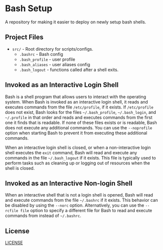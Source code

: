 # Bash Setup

A repository for making it easier to deploy on newly setup bash shells.

## Project Files

-   `src/` - Root directory for scripts/configs.
    -   `.bashrc` - Bash config
    -   `.bash_profile` - user profile
    -   `.bash_aliases` - user aliases config
    -   `.bash_logout` - functions called after a shell exits.

## Invoked as an Interactive Login Shell

Bash is a shell program that allows users to interact with the operating system.
When Bash is invoked as an interactive login shell, it reads and executes commands
from the file `/etc/profile`, if it exists. If `/etc/profile` does not exist,
Bash looks for the files `~/.bash_profile`, `~/.bash_login`, and `~/.profile`
in that order and reads and executes commands from the first one it finds that
is readable. If none of these files exists or is readable, Bash does not execute
any additional commands. You can use the `--noprofile` option when starting Bash
to prevent it from executing these additional commands.

When an interactive login shell is closed, or when a non-interactive login shell
executes the `exit` command, Bash will read and execute any commands in the file
`~/.bash_logout` if it exists. This file is typically used to perform tasks such
as cleaning up or logging out of resources when the shell is closed.

## Invoked as an Interactive Non-login Shell

When an interactive shell that is not a login shell is opened, Bash will read and
execute commands from the file `~/.bashrc` if it exists. This behavior can be
disabled by using the `--norc` option. Alternatively, you can use the
`--rcfile file` option to specify a different file for Bash to read and execute
commands from instead of `~/.bashrc`.

## License

[LICENSE](LICENSE)

